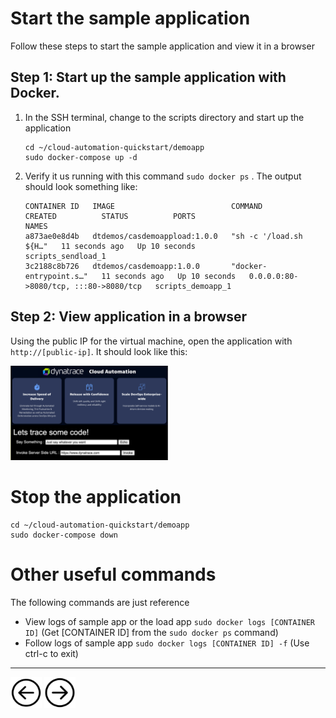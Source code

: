 # Start the sample application

Follow these steps to start the sample application and view it in a browser

## Step 1: Start up the sample application with Docker.

1. In the SSH terminal, change to the scripts directory and start up the application

    ```
    cd ~/cloud-automation-quickstart/demoapp
    sudo docker-compose up -d
    ```

1. Verify it us running with this command `sudo docker ps` . The output should look something like:

    ```
    CONTAINER ID   IMAGE                          COMMAND                  CREATED          STATUS          PORTS                                   NAMES
    a873ae0e8d4b   dtdemos/casdemoappload:1.0.0   "sh -c '/load.sh ${H…"   11 seconds ago   Up 10 seconds                                           scripts_sendload_1
    3c2188c8b726   dtdemos/casdemoapp:1.0.0       "docker-entrypoint.s…"   11 seconds ago   Up 10 seconds   0.0.0.0:80->8080/tcp, :::80->8080/tcp   scripts_demoapp_1
    ```

## Step 2: View application in a browser

Using the public IP for the virtual machine, open the application with `http://[public-ip]`.  It should look like this:

<img src="images/app.png" width="50%" height="50%">

# Stop the application

```
cd ~/cloud-automation-quickstart/demoapp
sudo docker-compose down
```

# Other useful commands

The following commands are just reference

* View logs of sample app or the load app `sudo docker logs [CONTAINER ID]`  (Get [CONTAINER ID] from the `sudo docker ps` command)
* Follow logs of sample app `sudo docker logs [CONTAINER ID] -f`  (Use ctrl-c to exit)


<hr>

[<img src="images/prev.png" width="50px" height="50"/>](03-DTCONFIG.md) [<img src="images/next.png" width="50px" height="50"/>](05-ONBOARD.md)